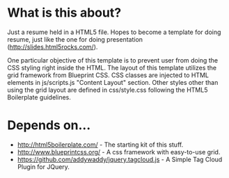 # What is this about?

Just a resume held in a HTML5 file. Hopes to become a template for doing resume, just like the one for doing presentation (http://slides.html5rocks.com/).

One particular objective of this template is to prevent user from doing the CSS styling right inside the HTML. The layout of this template utilizes the grid framework from Blueprint CSS. CSS classes are injected to HTML elements in js/scripts.js "Content Layout" section. Other styles other than using the grid layout are defined in css/style.css following the HTML5 Boilerplate guidelines.


# Depends on...

* http://html5boilerplate.com/ - The starting kit of this stuff.
* http://www.blueprintcss.org/ - A css framework with easy-to-use grid.
* https://github.com/addywaddy/jquery.tagcloud.js - A Simple Tag Cloud Plugin for JQuery.
